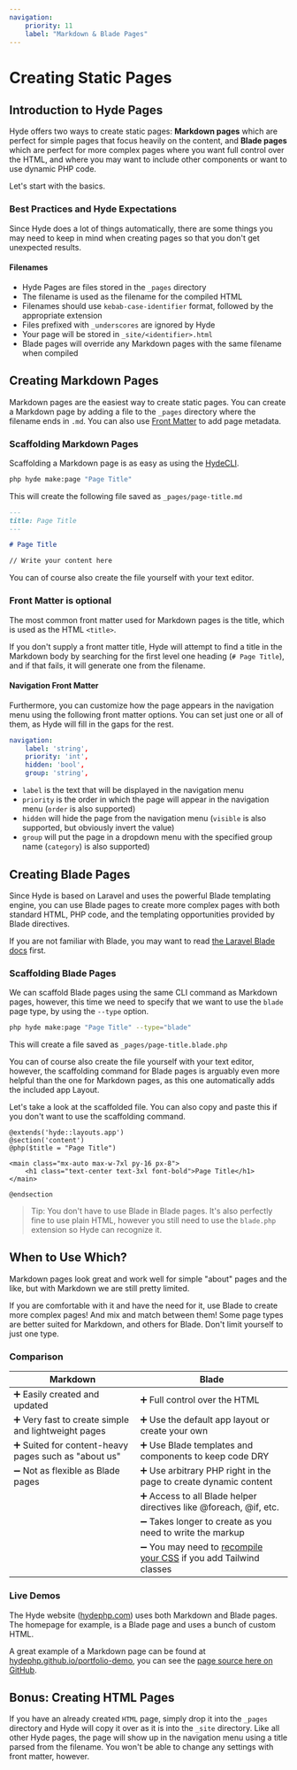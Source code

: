 ```yaml
---
navigation:
    priority: 11
    label: "Markdown & Blade Pages"
---
```


# Creating Static Pages

## Introduction to Hyde Pages

Hyde offers two ways to create static pages:
**Markdown pages** which are perfect for simple pages that focus heavily on the content,
and **Blade pages** which are perfect for more complex pages where you want full control over the HTML,
and where you may want to include other components or want to use dynamic PHP code.

Let's start with the basics.

### Best Practices and Hyde Expectations

Since Hyde does a lot of things automatically, there are some things you may need
to keep in mind when creating pages so that you don't get unexpected results.

#### Filenames

- Hyde Pages are files stored in the `_pages` directory
- The filename is used as the filename for the compiled HTML
- Filenames should use `kebab-case-identifier` format, followed by the appropriate extension
- Files prefixed with `_underscores` are ignored by Hyde
- Your page will be stored in `_site/<identifier>.html`
- Blade pages will override any Markdown pages with the same filename when compiled

## Creating Markdown Pages

Markdown pages are the easiest way to create static pages. You can create a Markdown page by adding a file to the
`_pages` directory where the filename ends in `.md`. You can also use [Front Matter](front-matter) to add page metadata.

### Scaffolding Markdown Pages

Scaffolding a Markdown page is as easy as using the [HydeCLI](console-commands).

```bash
php hyde make:page "Page Title"
```

This will create the following file saved as `_pages/page-title.md`

```markdown
---
title: Page Title
---

# Page Title

// Write your content here
```

You can of course also create the file yourself with your text editor.

### Front Matter is optional

The most common front matter used for Markdown pages is the title, which is used as the HTML `<title>`.

If you don't supply a front matter title, Hyde will attempt to find a title in the Markdown body by searching
for the first level one heading (`# Page Title`), and if that fails, it will generate one from the filename.

#### Navigation Front Matter

Furthermore, you can customize how the page appears in the navigation menu using the following front matter options.
You can set just one or all of them, as Hyde will fill in the gaps for the rest.

```yaml
navigation:
    label: 'string',
    priority: 'int',
    hidden: 'bool',
    group: 'string',
```

- `label` is the text that will be displayed in the navigation menu
- `priority` is the order in which the page will appear in the navigation menu (`order` is also supported)
- `hidden` will hide the page from the navigation menu (`visible` is also supported, but obviously invert the value)
- `group` will put the page in a dropdown menu with the specified group name (`category`) is also supported)

## Creating Blade Pages

Since Hyde is based on Laravel and uses the powerful Blade templating engine, you can use Blade pages to create more
complex pages with both standard HTML, PHP code, and the templating opportunities provided by Blade directives.

If you are not familiar with Blade, you may want to read [the Laravel Blade docs](https://laravel.com/docs/10.x/blade) first.

### Scaffolding Blade Pages

We can scaffold Blade pages using the same CLI command as Markdown pages, however, this time we need to specify that
we want to use the `blade` page type, by using the `--type` option.

```bash
php hyde make:page "Page Title" --type="blade"
```

This will create a file saved as `_pages/page-title.blade.php`

You can of course also create the file yourself with your text editor, however,
the scaffolding command for Blade pages is arguably even more helpful than the
one for Markdown pages, as this one automatically adds the included app Layout.

Let's take a look at the scaffolded file. You can also copy and paste this
if you don't want to use the scaffolding command.

```blade
@extends('hyde::layouts.app')
@section('content')
@php($title = "Page Title")

<main class="mx-auto max-w-7xl py-16 px-8">
    <h1 class="text-center text-3xl font-bold">Page Title</h1>
</main>

@endsection
```

> Tip: You don't have to use Blade in Blade pages. It's also perfectly fine to use plain HTML,
> however you still need to use the `blade.php` extension so Hyde can recognize it.

## When to Use Which?

Markdown pages look great and work well for simple "about" pages and the like, but with Markdown we are still pretty limited.

If you are comfortable with it and have the need for it, use Blade to create more complex pages! And mix and match between them!
Some page types are better suited for Markdown, and others for Blade. Don't limit yourself to just one type.

### Comparison

| Markdown                                            | Blade                                                                               |
|-----------------------------------------------------|-------------------------------------------------------------------------------------|
| ➕ Easily created and updated                        | ➕ Full control over the HTML                                                        |
| ➕ Very fast to create simple and lightweight pages  | ➕ Use the default app layout or create your own                                     |
| ➕ Suited for content-heavy pages such as "about us" | ➕ Use Blade templates and components to keep code DRY                               |
| ➖ Not as flexible as Blade pages                    | ➕ Use arbitrary PHP right in the page to create dynamic content                     |
|                                                     | ➕ Access to all Blade helper directives like @foreach, @if, etc.                    |
|                                                     | ➖ Takes longer to create as you need to write the markup                            |
|                                                     | ➖ You may need to [recompile your CSS](managing-assets) if you add Tailwind classes |

### Live Demos

The Hyde website ([hydephp.com](https://hydephp.com/)) uses both Markdown and Blade pages. The homepage for example, is a Blade page and uses a bunch of custom HTML.

A great example of a Markdown page can be found at [hydephp.github.io/portfolio-demo](https://hydephp.github.io/portfolio-demo), you can see the [page source here on GitHub](https://github.com/hydephp/portfolio-demo/blob/master/_pages/index.md).

## Bonus: Creating HTML Pages

If you have an already created `HTML` page, simply drop it into the `_pages` directory and Hyde will copy it over as it is
into the `_site` directory. Like all other Hyde pages, the page will show up in the navigation menu using a title parsed from the filename.
You won't be able to change any settings with front matter, however.
